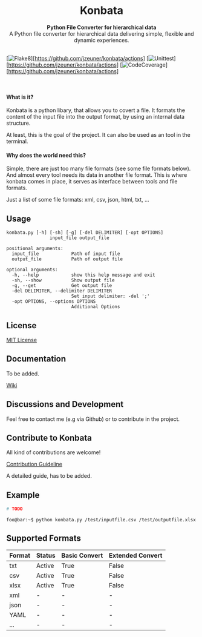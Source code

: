 <div align="center">
  <h1>Konbata</h1>
</div>

<div align="center">
  <strong>Python File Converter for hierarchical data</strong>
</div>

<div align="center">
  A Python file converter for hierarchical data delivering simple, flexible and dynamic experiences.
</div>

<br>

[![Flake8](https://github.com/jzeuner/konbata/workflows/Flake8/badge.svg)][https://github.com/jzeuner/konbata/actions]
[![Unittest](https://github.com/jzeuner/konbata/workflows/TestCases/badge.svg)][https://github.com/jzeuner/konbata/actions]
[![CodeCoverage](https://github.com/jzeuner/konbata/workflows/CodeCoverage/badge.svg)][https://github.com/jzeuner/konbata/actions]

<br>

#### What is it?
Konbata is a python libary, that allows you to covert a file.
It formats the content of the input file into the output format, by using an internal data structure.

At least, this is the goal of the project.
It can also be used as an tool in the terminal.

#### Why does the world need this?
Simple, there are just too many file formats (see some file formats below).
And almost every tool needs its data in another file format.
This is where konbata comes in place, it serves as interface between tools and file formats.


Just a list of some file formats:
xml, csv, json, html, txt, ...

## Usage
```
konbata.py [-h] [-sh] [-g] [-del DELIMITER] [-opt OPTIONS]
                input_file output_file

positional arguments:
  input_file            Path of input file
  output_file           Path of output file

optional arguments:
  -h, --help            show this help message and exit
  -sh, --show           Show output file
  -g, --get             Get output file
  -del DELIMITER, --delimiter DELIMITER
                        Set input delimiter: -del ';'
  -opt OPTIONS, --options OPTIONS
                        Additional Options
```

## License
[MIT License](https://github.com/jzeuner/konbata/blob/master/LICENSE)

## Documentation
To be added.

[Wiki](https://github.com/jzeuner/konbata/wiki)

## Discussions and Development
Feel free to contact me (e.g via Github) or to contribute in the project.

## Contribute to Konbata
All kind of contributions are welcome!

[Contribution Guideline](https://github.com/jzeuner/konbata/wiki/Contribution-Guideline)

A detailed guide, has to be added.

## Example
```python
# TODO
```

```console
foo@bar:~$ python konbata.py /test/inputfile.csv /test/outputfile.xlsx
```

## Supported Formats
| Format | Status | Basic Convert | Extended Convert  |
|--------|--------|---------------|-------------------|
| txt    | Active | True          | False             |
| csv    | Active | True          | False             |
| xlsx   | Active | True          | False             |
| xml    | -      | -             | -                 |
| json   | -      | -             | -                 |
| YAML   | -      | -             | -                 |
| ...    | -      | -             | -                 |
